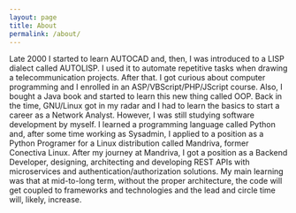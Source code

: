 ```yaml
---
layout: page
title: About
permalink: /about/
---
```


Late 2000 I started to learn AUTOCAD and, then, I was introduced to a LISP
dialect called AUTOLISP. I used it to automate repetitive tasks when drawing
a telecommunication projects. After that. I got curious about computer
programming and I enrolled in an ASP/VBScript/PHP/JScript course.
Also, I bought a Java book and started to learn this new thing called OOP.
Back in the time, GNU/Linux got in my radar and I had to learn the basics to
start a career as a Network Analyst. However, I was still studying software
development by myself.
I learned a programming language called Python and, after some time working as
Sysadmin, I applied to a position as a Python Programer for a Linux
distribution called Mandriva, former Conectiva Linux.
After my journey at Mandriva, I got a position as a Backend Developer,
designing, architecting and developing REST APIs with microservices and
authentication/authorization solutions. My main learning was that at
mid-to-long term, without the proper architecture, the code will get coupled
to frameworks and technologies and the lead and circle time will, likely,
increase.
